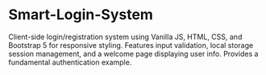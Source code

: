 # Smart-Login-System
Client-side login/registration system using Vanilla JS, HTML, CSS, and Bootstrap 5 for responsive styling. Features input validation, local storage session management, and a welcome page displaying user info. Provides a fundamental authentication example.
